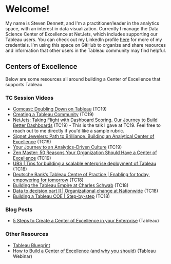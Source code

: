 # Welcome!

My name is Steven Dennett, and I'm a practitioner/leader in the analytics space, with an interest in data visualization. Currently I manage the Data Science Center of Excellence at NetJets, which includes supporting our Tableau users. You can check out my LinkedIn profile [here](https://www.linkedin.com/in/stevendennett/) for more of my credentials. I'm using this space on GitHub to organize and share resources and information that other users in the Tableau community may find helpful.

## Centers of Excellence
Below are some resources all around building a Center of Excellence that supports Tableau.

### TC Session Videos
* [Comcast: Doubling Down on Tableau](https://tc19.tableau.com/learn/sessions/comcast-doubling-down-tableau) (TC19)
* [Creating a Tableau Community](https://tc19.tableau.com/learn/sessions/comcast-doubling-down-tableau) (TC19)
* [NetJets: Taking Flight with Dashboard Scoring. Our Journey to Build Better Dashboards](https://tc19.tableau.com/learn/sessions/netjets-taking-flight-dashboard-scoring-our-journey-build-better-dashboards) (TC19) - This is the talk I gave at TC19.  Feel free to reach out to me directly if you'd like a sample rubric.
* [Signet Jewelers: Path to Brilliance, Building an Analytical Center of Excellence](https://tc19.tableau.com/learn/sessions/signet-jewelers-path-brilliance-building-analytical-center-excellence) (TC19)
* [Your Journey to an Analytics-Driven Culture](https://tc19.tableau.com/learn/sessions/your-journey-analytics-driven-culture) (TC19)
* [Zen Master: 50 Reasons Your Organization Should Have a Center of Excellence](https://tc19.tableau.com/learn/sessions/zen-master-50-reasons-your-organization-should-have-center-excellence) (TC19)
* [UBS | Tips for building a scalable enterprise deployment of Tableau](https://tc18.tableau.com/learn/sessions/32519) (TC18)
* [Deutsche Bank’s Tableau Centre of Practice | Enabling for today, empowering for tomorrow](https://tc18.tableau.com/learn/sessions/32403) (TC18)
* [Building the Tableau Empire at Charles Schwab](https://tc18.tableau.com/learn/sessions/32524) (TC18)
* [Data to decision part II | Organizational change at Nationwide](https://tc18.tableau.com/learn/sessions/32402) (TC18)
* [Building a Tableau COE | Step-by-step](https://tc18.tableau.com/learn/sessions/32260) (TC18)

### Blog Posts
* [5 Steps to Create a Center of Excellence in your Enterprise](https://www.tableau.com/about/blog/2014/7/5-steps-create-center-excellence-your-enterprise-31598) (Tableau)

### Other Resources
* [Tableau Blueprint](https://help.tableau.com/current/blueprint/en-us/bp_overview.htm)
* [How to Build a Center of Excellence (and why you should)](https://www.tableau.com/learn/webinars/cap-center-of-excellence) (Tableau Webinar)



